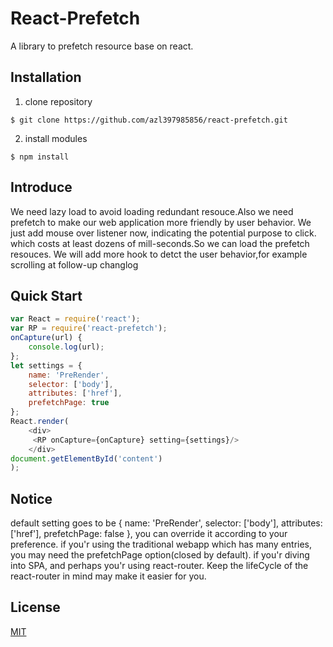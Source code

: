 
# React-Prefetch

A library to prefetch resource base on react.

## Installation

1. clone repository
```
$ git clone https://github.com/azl397985856/react-prefetch.git
```
2. install modules
```
$ npm install
```
## Introduce

We need lazy load to avoid loading redundant resouce.Also we need prefetch to make our web application more friendly by user behavior. 
We just add mouse over listener now, indicating the potential purpose to click. which costs at least dozens of mill-seconds.So we can load the prefetch resouces.
We will add more hook to detct the user behavior,for example scrolling at follow-up changlog 

## Quick Start

```js
var React = require('react');
var RP = require('react-prefetch');
onCapture(url) {
	console.log(url);	
};
let settings = {
	name: 'PreRender',
	selector: ['body'],
	attributes: ['href'],
	prefetchPage: true
};
React.render(
    <div>
     <RP onCapture={onCapture} setting={settings}/>
    </div>
document.getElementById('content')
);

```

## Notice

default setting goes to be {
	name: 'PreRender',
	selector: ['body'],
	attributes: ['href'],
	prefetchPage: false
},
you can override it according to your preference.
if you'r using the traditional webapp which has many entries, you may need the prefetchPage option(closed by default).
if you'r diving into SPA, and perhaps you'r using react-router. Keep the lifeCycle of the react-router in mind may make it easier for you.

## License

  [MIT](LICENSE)

